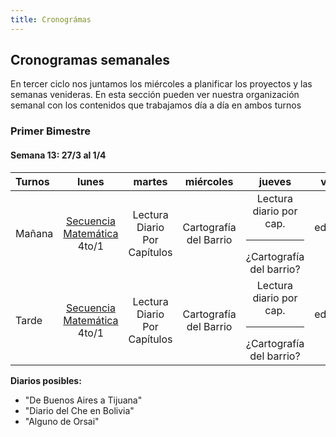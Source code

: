 ```yaml
---
title: Cronográmas
---
```


## Cronogramas semanales
En tercer ciclo nos juntamos los miércoles a planificar los proyectos y las semanas venideras. En esta sección pueden ver nuestra organización semanal con los contenidos que trabajamos día a día en ambos turnos

### Primer Bimestre



#### Semana 13: 27/3 al 1/4

|Turnos|lunes|martes|miércoles|jueves|viernes|
|:----- |:---:|:----:|:-------:|:----:|:-----:|
|Mañana|[Secuencia Matemática](https://drive.google.com/file/d/0B4I3zmAwvYg_bk1UWGRNVlNjWW8/view?usp=sharing) <br/> 4to/1|Lectura Diario Por Capítulos|Cartografía del Barrio|Lectura diario por cap.<br/><hr/>¿Cartografía del barrio?|educación física|
|Tarde|[Secuencia Matemática](https://drive.google.com/file/d/0B4I3zmAwvYg_bk1UWGRNVlNjWW8/view?usp=sharing) <br/> 4to/1|Lectura Diario Por Capítulos|Cartografía del Barrio|Lectura diario por cap.<br/><hr/>¿Cartografía del barrio?|educación física|

**Diarios posibles:**
- "De Buenos Aires a Tijuana"
- "Diario del Che en Bolivia"
- "Alguno de Orsai"

